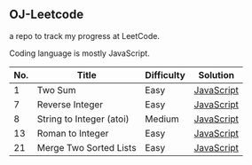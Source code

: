 ## OJ-Leetcode
a repo to track my progress at LeetCode.

Coding language is mostly JavaScript.


| No. | Title                    | Difficulty | Solution                                                                                                 |
| --- | ------------------------ | ---------- | -------------------------------------------------------------------------------------------------------- |
| 1   | Two Sum                  | Easy       | [JavaScript](https://github.com/javaHashbrown/OJ-Leetcode/blob/master/twosum.js)                         |
| 7   | Reverse Integer          | Easy       | [JavaScript](https://github.com/javaHashbrown/OJ-Leetcode/blob/master/Reverse%20Integer.js)              |
| 8   | String to Integer (atoi) | Medium     | [JavaScript](https://github.com/javaHashbrown/OJ-Leetcode/blob/master/String%20to%20Integer%20(atoi).js) |
| 13  | Roman to Integer         | Easy       | [JavaScript](https://github.com/javaHashbrown/OJ-Leetcode/blob/master/Roman%20to%20Integer.js)           |
| 21  | Merge Two Sorted Lists   | Easy       | [JavaScript](https://github.com/javaHashbrown/OJ-Leetcode/blob/master/MergeTwoSortedList.js)             |
